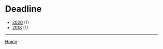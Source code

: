 # Deadline

  * [2020](./deadline-2020.md/) (1)
  * [2018](./deadline-2018.md/) (1)

----

[Home](../)
